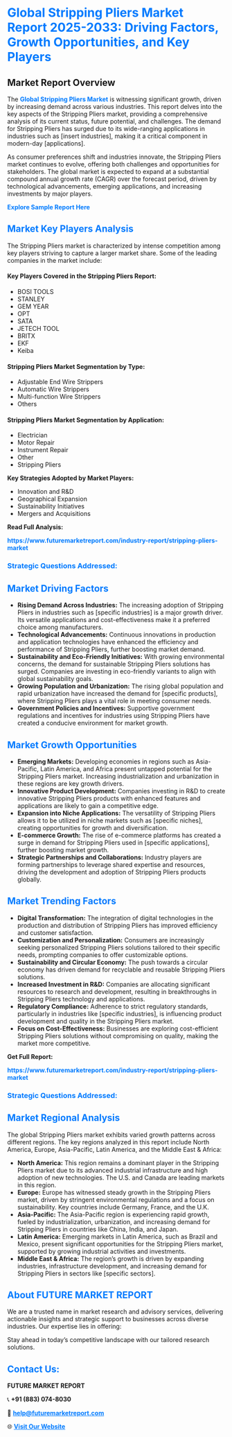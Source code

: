 <h1 style="color: #007BFF;">Global Stripping Pliers Market Report 2025-2033: Driving Factors, Growth Opportunities, and Key Players</h1>

<section id="overview">
<h2>Market Report Overview</h2>
<p>The <a href="https://www.futuremarketreport.com/industry-report/stripping-pliers-market" style="color: #007BFF; text-decoration: none;"><strong>Global Stripping Pliers Market</strong></a> is witnessing significant growth, driven by increasing demand across various industries. This report delves into the key aspects of the Stripping Pliers market, providing a comprehensive analysis of its current status, future potential, and challenges. The demand for Stripping Pliers has surged due to its wide-ranging applications in industries such as [insert industries], making it a critical component in modern-day [applications].</p>
<p>As consumer preferences shift and industries innovate, the Stripping Pliers market continues to evolve, offering both challenges and opportunities for stakeholders. The global market is expected to expand at a substantial compound annual growth rate (CAGR) over the forecast period, driven by technological advancements, emerging applications, and increasing investments by major players.</p>
</section>

<section id="overview">
<p><a href="https://www.futuremarketreport.com/request-sample/reportId=128068" style="color: #007BFF; text-decoration: none;"><strong>Explore Sample Report Here</strong></a></p>
</section>

<section id="key-players">
<h2 style="color: #007BFF;">Market Key Players Analysis</h2>
<p>The Stripping Pliers market is characterized by intense competition among key players striving to capture a larger market share. Some of the leading companies in the market include:</p>
<h4>Key Players Covered in the Stripping Pliers Report:</h4>
<ul><li>BOSI TOOLS</li><li>STANLEY</li><li>GEM YEAR</li><li>OPT</li><li>SATA</li><li>JETECH TOOL</li><li>BRITX</li><li>EKF</li><li>Keiba</li></ul>
<h4>Stripping Pliers Market Segmentation by Type:</h4>
<ul><li>Adjustable End Wire Strippers</li><li>Automatic Wire Strippers</li><li>Multi-function Wire Strippers</li><li>Others</li></ul>

<h4>Stripping Pliers Market Segmentation by Application:</h4>
<ul><li>Electrician</li><li>Motor Repair</li><li>Instrument Repair</li><li>Other</li><li>Stripping Pliers</li></ul>
<p><strong>Key Strategies Adopted by Market Players:</strong></p>
<ul>
<li>Innovation and R&D</li>
<li>Geographical Expansion</li>
<li>Sustainability Initiatives</li>
<li>Mergers and Acquisitions</li>
</ul>
</section>

<section>
<p><strong>Read Full Analysis: </strong></p><a href="https://www.futuremarketreport.com/industry-report/stripping-pliers-market" style="color: #007BFF; text-decoration: none;"><strong>https://www.futuremarketreport.com/industry-report/stripping-pliers-market</strong></a>
<h3 style="color: #007BFF;">Strategic Questions Addressed:</h3>
</section>

<section id="driving-factors">
<h2 style="color: #007BFF;">Market Driving Factors</h2>
<ul>
<li><strong>Rising Demand Across Industries:</strong> The increasing adoption of Stripping Pliers in industries such as [specific industries] is a major growth driver. Its versatile applications and cost-effectiveness make it a preferred choice among manufacturers.</li>
<li><strong>Technological Advancements:</strong> Continuous innovations in production and application technologies have enhanced the efficiency and performance of Stripping Pliers, further boosting market demand.</li>
<li><strong>Sustainability and Eco-Friendly Initiatives:</strong> With growing environmental concerns, the demand for sustainable Stripping Pliers solutions has surged. Companies are investing in eco-friendly variants to align with global sustainability goals.</li>
<li><strong>Growing Population and Urbanization:</strong> The rising global population and rapid urbanization have increased the demand for [specific products], where Stripping Pliers plays a vital role in meeting consumer needs.</li>
<li><strong>Government Policies and Incentives:</strong> Supportive government regulations and incentives for industries using Stripping Pliers have created a conducive environment for market growth.</li>
</ul>
</section>

<section id="growth-opportunities">
<h2 style="color: #007BFF;">Market Growth Opportunities</h2>
<ul>
<li><strong>Emerging Markets:</strong> Developing economies in regions such as Asia-Pacific, Latin America, and Africa present untapped potential for the Stripping Pliers market. Increasing industrialization and urbanization in these regions are key growth drivers.</li>
<li><strong>Innovative Product Development:</strong> Companies investing in R&D to create innovative Stripping Pliers products with enhanced features and applications are likely to gain a competitive edge.</li>
<li><strong>Expansion into Niche Applications:</strong> The versatility of Stripping Pliers allows it to be utilized in niche markets such as [specific niches], creating opportunities for growth and diversification.</li>
<li><strong>E-commerce Growth:</strong> The rise of e-commerce platforms has created a surge in demand for Stripping Pliers used in [specific applications], further boosting market growth.</li>
<li><strong>Strategic Partnerships and Collaborations:</strong> Industry players are forming partnerships to leverage shared expertise and resources, driving the development and adoption of Stripping Pliers products globally.</li>
</ul>
</section>

<section id="trending-factors">
<h2 style="color: #007BFF;">Market Trending Factors</h2>
<ul>
<li><strong>Digital Transformation:</strong> The integration of digital technologies in the production and distribution of Stripping Pliers has improved efficiency and customer satisfaction.</li>
<li><strong>Customization and Personalization:</strong> Consumers are increasingly seeking personalized Stripping Pliers solutions tailored to their specific needs, prompting companies to offer customizable options.</li>
<li><strong>Sustainability and Circular Economy:</strong> The push towards a circular economy has driven demand for recyclable and reusable Stripping Pliers solutions.</li>
<li><strong>Increased Investment in R&D:</strong> Companies are allocating significant resources to research and development, resulting in breakthroughs in Stripping Pliers technology and applications.</li>
<li><strong>Regulatory Compliance:</strong> Adherence to strict regulatory standards, particularly in industries like [specific industries], is influencing product development and quality in the Stripping Pliers market.</li>
<li><strong>Focus on Cost-Effectiveness:</strong> Businesses are exploring cost-efficient Stripping Pliers solutions without compromising on quality, making the market more competitive.</li>
</ul>
</section>

<section>
<p><strong>Get Full Report: </strong></p><a href="https://www.futuremarketreport.com/industry-report/stripping-pliers-market" style="color: #007BFF; text-decoration: none;"><strong>https://www.futuremarketreport.com/industry-report/stripping-pliers-market</strong></a>
<h3 style="color: #007BFF;">Strategic Questions Addressed:</h3>
</section>


<section id="regional-analysis">
<h2 style="color: #007BFF;">Market Regional Analysis</h2>
<p>The global Stripping Pliers market exhibits varied growth patterns across different regions. The key regions analyzed in this report include North America, Europe, Asia-Pacific, Latin America, and the Middle East & Africa:</p>
<ul>
<li><strong>North America:</strong> This region remains a dominant player in the Stripping Pliers market due to its advanced industrial infrastructure and high adoption of new technologies. The U.S. and Canada are leading markets in this region.</li>
<li><strong>Europe:</strong> Europe has witnessed steady growth in the Stripping Pliers market, driven by stringent environmental regulations and a focus on sustainability. Key countries include Germany, France, and the U.K.</li>
<li><strong>Asia-Pacific:</strong> The Asia-Pacific region is experiencing rapid growth, fueled by industrialization, urbanization, and increasing demand for Stripping Pliers in countries like China, India, and Japan.</li>
<li><strong>Latin America:</strong> Emerging markets in Latin America, such as Brazil and Mexico, present significant opportunities for the Stripping Pliers market, supported by growing industrial activities and investments.</li>
<li><strong>Middle East & Africa:</strong> The region’s growth is driven by expanding industries, infrastructure development, and increasing demand for Stripping Pliers in sectors like [specific sectors].</li>
</ul>
</section>

<footer>
<h2 style="color: #007BFF;">About FUTURE MARKET REPORT</h2>
<p>We are a trusted name in market research and advisory services, delivering actionable insights and strategic support to businesses across diverse industries. Our expertise lies in offering:</p>

<p>Stay ahead in today’s competitive landscape with our tailored research solutions.</p>

<h2 style="color: #007BFF;">Contact Us:</h2>
<p><strong>FUTURE MARKET REPORT</strong></p>
<p>📞 <strong>+91 (883) 074-8030</strong></p>
<p>📧 <strong><a href="mailto:help@futuremarketreport.com" style="color: #007BFF;">help@futuremarketreport.com</a></strong></p>
<p>🌐 <strong><a href="https://www.futuremarketreport.com/" style="color: #007BFF;">Visit Our Website</a></strong></p>
</footer>